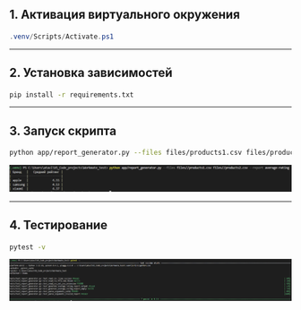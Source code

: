 ## 1. Активация виртуального окружения

```powershell
.venv/Scripts/Activate.ps1
```

---

## 2. Установка зависимостей

```bash
pip install -r requirements.txt
```

---

## 3. Запуск скрипта

```bash
python app/report_generator.py --files files/products1.csv files/products2.csv --report average-rating
```
![alt text](image.png)

---

## 4. Тестирование

```bash
pytest -v
```
![alt text](image-1.png)
